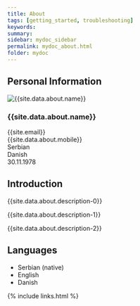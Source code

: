 ```yaml
---
title: About
tags: [getting_started, troubleshooting]
keywords:
summary: 
sidebar: mydoc_sidebar
permalink: mydoc_about.html
folder: mydoc
---
```


## Personal Information

<div class="row">
  <div class="col-xs-6 col-sm-6 col-md-6">
    <img  src="{{site.data.about.image}}" alt="{{site.data.about.name}}">
  </div>
  <div class="col-xs-6 col-sm-6 col-md-6">
     <h3> {{site.data.about.name}} </h3>
     <span> <i class="fa fa-envelope-o"></i> </span> {{site.email}} <br>
     <span> <i class="fa fa-phone"></i> </span> {{site.data.about.mobile}} <br>
     <span> <i class="fa fa-flag"></i> </span> Serbian <br>
     <span> <i class="fa fa-globe"></i> </span> Danish <br>
     <span> <i class="fa fa-birthday-cake"></i> </span> 30.11.1978 <br>
  </div>
</div>

## Introduction

{{site.data.about.description-0}}

{{site.data.about.description-1}}

{{site.data.about.description-2}}

## Languages
- Serbian (native)
- English
- Danish

{% include links.html %}
